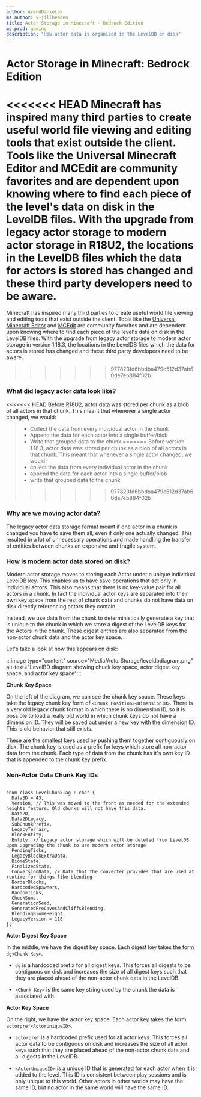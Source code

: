 ```yaml
---
author: ArendDanielek
ms.author: v-jillheaden
title: Actor Storage in Minecraft - Bedrock Edition
ms.prod: gaming
description: "How actor data is organized in the LevelDB on disk"
---
```


# Actor Storage in Minecraft: Bedrock Edition

<<<<<<< HEAD
Minecraft has inspired many third parties to create useful world file viewing and editing tools that exist outside the client. Tools like the Universal Minecraft Editor and MCEdit are community favorites and are dependent upon knowing where to find each piece of the level's data on disk in the LevelDB files. With the upgrade from legacy actor storage to modern actor storage in R18U2, the locations in the LevelDB files which the data for actors is stored has changed and these third party developers need to be aware.
=======
Minecraft has inspired many third parties to create useful world file viewing and editing tools that exist outside the client. Tools like the [Universal Minecraft Editor](https://www.universalminecrafteditor.com/) and [MCEdit](http://www.mcedit.net/) are community favorites and are dependent upon knowing where to find each piece of the level's data on disk in the LevelDB files. With the upgrade from legacy actor storage to modern actor storage in version 1.18.3, the locations in the LevelDB files which the data for actors is stored has changed and these third party developers need to be aware.
>>>>>>> 977823fd6bbdba479c512d37ab60de7eb884f02b

### What did legacy actor data look like?

<<<<<<< HEAD
Before R18U2, actor data was stored per chunk as a blob of all actors in that chunk. This meant that whenever a single actor changed, we would:

>- Collect the data from every individual actor in the chunk
>- Append the data for each actor into a single buffer/blob
>- Write that grouped data to the chunk
=======
Before version 1.18.3, actor data was stored per chunk as a blob of all actors in that chunk. This meant that whenever a single actor changed, we would:
>- collect the data from every individual actor in the chunk
>- append the data for each actor into a single buffer/blob
>- write that grouped data to the chunk
>>>>>>> 977823fd6bbdba479c512d37ab60de7eb884f02b

### Why are we moving actor data?

The legacy actor data storage format meant if one actor in a chunk is changed you have to save them all, even if only one actually changed. This resulted in a lot of unnecessary operations and made handling the transfer of entities between chunks an expensive and fragile system.

### How is modern actor data stored on disk?

Modern actor storage moves to storing each Actor under a unique individual LevelDB key. This enables us to have save operations that act only in individual actors. This also means that there is no key-value pair for all actors in a chunk. In fact the individual actor keys are separated into their own key space from the rest of chunk data and chunks do not have data on disk directly referencing actors they contain.

Instead, we use data from the chunk to deterministically generate a key that is unique to the chunk in which we store a digest of the LevelDB keys for the Actors in the chunk. These digest entries are also separated from the non-actor chunk data and the actor key space.

Let's take a look at how this appears on disk:

:::image type="content" source="Media/ActorStorage/leveldbdiagram.png" alt-text="LevelBD diagram showing chuck key space, actor digest key space, and actor key space":::

**Chunk Key Space**

On the left of the diagram, we can see the chunk key space. These keys take the legacy chunk key form of `<Chunk Position><DimensionID>`. 
There is a very old legacy chunk format in which there is no dimension ID, so it is possible to load a really old world in which chunk keys do not have a dimension ID. They will be saved out under a new key with the dimension ID. This is old behavior that still exists.

These are the smallest keys used by pushing them together contiguously on disk. The chunk key is used as a prefix for keys which store all non-actor data from the chunk. Each type of data from the chunk has it's own key ID that is appended to the chunk key prefix.

### Non-Actor Data Chunk Key IDs

```

enum class LevelChunkTag : char {
  Data3D = 43,
  Version, // This was moved to the front as needed for the extended heights feature. Old chunks will not have this data.
  Data2D,
  Data2DLegacy,
  SubChunkPrefix,
  LegacyTerrain,
  BlockEntity,
  Entity, // Legacy actor storage which will be deleted from LevelDB upon upgrading the chunk to use modern actor storage
  PendingTicks,
  LegacyBlockExtraData,
  BiomeState,
  FinalizedState,
  ConversionData, // Data that the converter provides that are used at runtime for things like blending
  BorderBlocks,
  HardcodedSpawners,
  RandomTicks,
  CheckSums,
  GenerationSeed,
  GeneratedPreCavesAndCliffsBlending,
  BlendingBiomeHeight,
  LegacyVersion = 118
};

```

**Actor Digest Key Space**

In the middle, we have the digest key space. Each digest key takes the form `dg<Chunk Key>`.

- `dg` is a hardcoded prefix for all digest keys. This forces all digests to be contiguous on disk and increases the size of all digest keys such that they are placed ahead of the non-actor chunk data in the LevelDB.

- `<Chunk Key>` is the same key string used by the chunk the data is associated with.

**Actor Key Space**

On the right, we have the actor key space. Each actor key takes the form `actorpref<ActorUniqueID>`.

- `actorpref` is a hardcoded prefix used for all actor keys. This forces all actor data to be contiguous on disk and increases the size of all actor keys such that they are placed ahead of the non-actor chunk data and all digests in the LevelDB.

- `<ActorUniqueID>` is a unique ID that is generated for each actor when it is added to the level. This ID is consistent between play sessions and is only unique to this world. Other actors in other worlds may have the same ID, but no actor in the same world will have the same ID.

